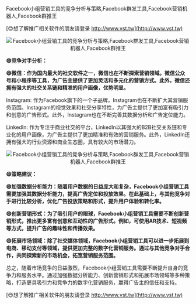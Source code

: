 Facebook小组营销工具的竞争分析与策略,Facebook群发工具,Facebook营销机器人,Facebook群推王

[😍想了解推广相关软件的朋友请登录 http://www.vst.tw](http://www.vst.tw)

 <center><img src="https://vst.tw/MP4/tuiguang/png/0.png" alt="Facebook小组营销工具的竞争分析与策略,Facebook群发工具,Facebook营销机器人,Facebook群推王"></center>

**😄竞争对手分析：**

**😄微信：作为国内最大的社交软件之一，微信也在不断探索营销领域。微信公众号和小程序等工具，为广告主提供了更加灵活和多元化的营销方式。此外，微信还拥有强大的社交关系链和精准的用户画像，优势明显。**

Instagram: 作为Facebook旗下的一个子品牌，Instagram也在不断扩大其营销服务范围。Instagram的视觉效果和社交分享特性，为广告主提供了更加富有吸引力和创意的广告形式。此外，Instagram也在不断完善其数据分析和广告定位能力。

LinkedIn: 作为专注于商业社交的平台，LinkedIn以其强大的B2B社交关系链和专业化的用户画像，为广告主提供了更加精准和有效的营销服务。此外，LinkedIn还拥有强大的行业资源和商业生态圈，具有较大的市场潜力。

 <center><img src="https://vst.tw/MP4/tuiguang/png/6.png" alt="Facebook小组营销工具的竞争分析与策略,Facebook群发工具,Facebook营销机器人,Facebook群推王"></center>

**😄策略建议：**

**😄加强数据分析能力：随着用户数据的日益庞大和复杂，Facebook小组营销工具需要加强其数据分析能力，提高广告定位和投放效果。在此基础上，与其他竞争对手进行比较分析，优化广告投放策略和形式，提升用户体验和转化率。**

**😄创新营销形式：为了吸引用户的眼球，Facebook小组营销工具需要不断创新营销形式，推出更多富有创意和互动性的广告形式。例如，可使用AR技术、短视频等方式，提升广告的趣味性和传播效果。**

**😄拓展市场领域：除了社交媒体领域，Facebook小组营销工具可以进一步拓展到电商、移动支付等领域，提供更加完整的数字化营销服务。通过与其他竞争对手合作，共同探索新的市场机会，拓宽营销服务范围。**

总之，随着市场竞争的日益激烈，Facebook小组营销工具需要不断提升自身的竞争力和服务水平。通过加强数据分析能力、创新营销形式和拓展市场领域等多种策略，打造更具吸引力和竞争力的数字化营销服务，赢得广告主的信任和支持。

[😍想了解推广相关软件的朋友请登录 http://www.vst.tw](http://www.vst.tw)




